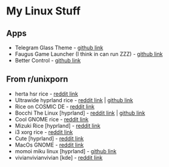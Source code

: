 # My Linux Stuff

## Apps

 - Telegram Glass Theme - [github link](https://github.com/weskerty/TelegramGlassTheme)
 - Faugus Game Launcher (I think in can run ZZZ) - [github link](https://github.com/Faugus/faugus-launcher)
 - Better Control - [github link](https://github.com/quantumvoid0/better-control)

## From r/unixporn

 - herta hsr rice - [reddit link](https://www.reddit.com/r/unixporn/comments/1krunrd/hyprland_quickshell_magical_girl_rotation_rice/)
 - Ultrawide hyprland rice - [reddit link](https://www.reddit.com/r/unixporn/comments/1k8xkgf/hyprland_tiling_and_ultrawide_keeping_it_fresh/) | [github link](https://github.com/SherLock707/hyprland_dot_yadm?tab=readme-ov-file#hyprland-stuff)
 - Rice on COSMIC DE - [reddit link](https://www.reddit.com/r/unixporn/comments/1k0i10o/cosmic_honestly_cosmic_is_cooler_than_i_expected/)
 - Bocchi The Linux [hyprland] - [reddit link](https://www.reddit.com/r/unixporn/comments/1k0inyk/hyprland_bocchi_the_linux/) | [github link](https://github.com/SuperFemboy/Dots-Bocchi)
 - Cool GNOME rice - [reddit link](https://www.reddit.com/r/unixporn/comments/1k1fimm/gnome_basic_setup/)
 - Mizuki Rice [hyprland] - [reddit link](https://www.reddit.com/r/unixporn/comments/1k623qz/hyperland_gtk_matugen_is_so_pretty_and_mizuki_is/)
 - i3 xorg rice - [reddit link](https://www.reddit.com/r/unixporn/comments/1k5b49j/i3_still_using_xorg/)
 - Cute [hyprland] - [reddit link](https://www.reddit.com/r/unixporn/comments/1k4sv22/hyprland/)
 - MacOs GNOME - [reddit link](https://www.reddit.com/r/unixporn/s/0ukTN7qSxD)
 - momoi miku linux [hyprland] - [github link](https://github.com/Mon4sm/monasm-dots)
- vivianvivianvivian [kde] - [reddit link](https://www.reddit.com/r/unixporn/s/Bx7yZGu8ze)